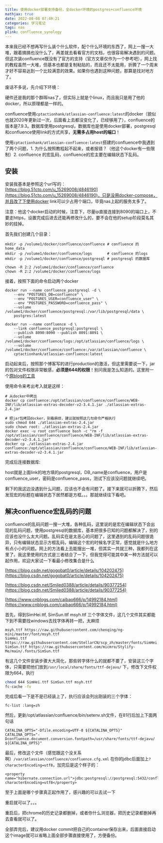 ```yaml
---
title: 使用docker部署支持备份，全docker环境的postgres+confluence环境
mathjax: true
date: 2022-08-08 07:49:21
categories: 学习笔记
tags: nas
plink: confluence_synology
---
```


本来我已经不想再写什么装个什么软件，配个什么环境的东西了，网上一搜一大堆，跟着搞搞也没什么了，再差就去看看官方的文档，也很容易解决遇到的问题。但这次装confluence既没有了官方的支持（官方文章仅作为一个参考吧），网上找的教程虽然一大堆，但基本也都是复制粘贴的，而且还不太能用，折腾了一个周末才好不容易达到一个比较满意的效果。如果你也遇到这种问题，那算是找对地方了。

废话不多说，先介绍下环境：

硬件还是我的那个群晖nas了，但实际上就是个linux，而且我只是用了他的docker，所以原理都是一样的。 

confluence使用```cptactionhank/atlassian-confluence:latest```的docker（貌似也就2020年更新过一次，后面看上去都没变化了，已经够用了），confluence的版本是7.9.3。数据库使用postgresql，数据库也是使用docker部署，postgresql和confluence使用link的方式共享，**无需多占用host的端口**！ 

使用```cptactionhank/atlassian-confluence:latest```搭建的confluence中我遇到了两个问题，1. 为什么按照教程起不起来，或者报错？（他这个docker有一些限制）2. confluence 的宏乱码，confluence的宏主要在编辑状态下乱码。

## 安装
安装我基本是参照这个url写的：[https://blog.51cto.com/u_15269008/4846190](https://blog.51cto.com/u_15269008/4846190)，只是没用docker-compose，并且改了下使用docker link可以少占用个端口，毕竟nas上起的服务太多了。

注意：他这个docker启动的时候，注意下，尽量ip直接连接到8090的端口上，不要走https，设置完成后进去还能再修改什么的，要不会在他的setup阶段莫名其妙的挂掉。

首先我们创建几个目录：
```
mkdir -p /volume1/docker/confluence/confluence # confluence 的home_data
mkdir -p /volume1/docker/confluence/logs       # confluence 的logs
mkdir -p /volume1/docker/confluence/postgresql # postgresql 的数据库

chown -R 2:2 /volume1/docker/confluence/confluence
chown -R 2:2 /volume1/docker/confluence/logs
```

接着，按照下面的命令启动两个docker

```
docker run --name confluence_postgresql -d \
    --env "POSTGRES_DB=confluence" \
    --env "POSTGRES_USER=confluence_user" \
    --env "POSTGRES_PASSWORD=confluence_pass" \
    --volume /volume1/docker/confluence/postgresql:/var/lib/postgresql/data \
    postgres:latest

docker run --name confluence -d \
    --link confluence_postgresql:postgresql \
    --publish 8090:8090 --publish 8091:8091 \
    --volume /volume1/docker/confluence/logs:/opt/atlassian/confluence/logs \
    --volume /volume1/docker/confluence/confluence:/var/atlassian/confluence \
    cptactionhank/atlassian-confluence:latest
```

启动起来后，按照那个博客写的进行production的激活，但这里需要说一下，jar的包对文件权限非常敏感，**必须是644的权限**！别问我是怎么知道的。这里附一个[原blog的工具](https://blog.throneclay.top/images/posts/confluence.zip)

使用命令来考出考入就是这样：

```
# 从docker中拷出
docker cp confluence:/opt/atlassian/confluence/confluence/WEB-INF/lib/atlassian-extras-decoder-v2-3.4.1.jar ./atlassian-extras-2.4.jar

# 把jar包拷回docker，别看麻烦，建议就按照这几句命令严格执行
sudo chmod 644 ./atlassian-extras-2.4.jar
sudo chown root: ./atlassian-extras-2.4.jar
docker exec -u root confluence bash -c "rm -f /opt/atlassian/confluence/confluence/WEB-INF/lib/atlassian-extras-decoder-v2-3.4.1.jar"
docker cp ./atlassian-extras-2.4.jar confluence:/opt/atlassian/confluence/confluence/WEB-INF/lib/atlassian-extras-decoder-v2-3.4.1.jar
```

完成后连接数据库:

host就是上面link的地方填的postgresql，DB_name是confluence，用户是confluence_user，密码是confluence_pass，测试下应该没问题就继续吧。

剩下的我这边没遇到什么问题，应该也不会有问题了。接下来就可以折腾下，然后发现宏的标题在编辑状态下居然都是方框。。。那就继续往下看吧。

## 解决confluence宏乱码的问题

confluence的乱码问题一搜一大堆，各种乱码，这里说的是宏在编辑状态下会出现的乱码问题，使用postgresql的数据库，基本把很多已知的问题都解决了，别的应该也没什么太大问题。乱码实在是太恶心的问题了，这里遇到的乱码问题很诡异，只有编辑状态显示方框乱码，编辑这个宏的时候名字正常，感觉就是什么地方有点小小的问题。网上的方法看上去能搜出一堆，但其实一共就三种，我都列在这里了。我这里使用的方式是三者结合了一下，但我觉得可能其中某一种方法就可以起作用，欢迎大家试一下看最小修改集合是什么

[https://blog.csdn.net/gogobat0/article/details/104202475](https://blog.csdn.net/gogobat0/article/details/104202475)

[https://blog.csdn.net/Smiled0388/article/details/90377254](https://blog.csdn.net/Smiled0388/article/details/90377254)

[https://www.cnblogs.com/caibao666/p/14992184.html](https://www.cnblogs.com/caibao666/p/14992184.html)


首先，得到SimHei.ttf, SimSun.ttf msyh.ttf 三个字体文件，这几个文件其实都能下到不需要找windows去找字体再转一把，太麻烦
```
msyh.ttf https://raw.githubusercontent.com/chenqing/ng-mini/master/font/msyh.ttf
SimHei.ttf https://raw.githubusercontent.com/StellarCN/scp_zh/master/fonts/SimHei.ttf
SimSun.ttf https://raw.githubusercontent.com/micmro/Stylify-Me/main/.fonts/SimSun.ttf
```
有这几个文件安装步骤大大简化，那些转字体什么的就都不要了，安装这三个字体，只需要把他们放到```/usr/local/share/fonts/ttf-dejavu/``` 下，修改下文件权限为664，执行

```bash
chmod 644 SimHei.ttf SimSun.ttf msyh.ttf
fc-cache -fv
```

完成后看一下是不是已经装上了，执行应该会列出刚装的三个字体：

```
fc-list :lang=zh
```

然后，更新/opt/atlassian/confluence/bin/setenv.sh文件，在81行后加上下面两句话

```
CATALINA_OPTS="-Dfile.encoding=UTF-8 ${CATALINA_OPTS}"
CATALINA_OPTS="-Dconfluence.document.conversion.fontpath=/usr/share/fonts/ttf-dejavu/ ${CATALINA_OPTS}"
```

最后，修改这个文件（感觉跟这个没关系啊）```/var/atlassian/confluence/confluence.cfg.xml``` 在你的jdbc后面加上```?characterEncoding=utf8```，加完后是这个样子的：

```
<property name="hibernate.connection.url">jdbc:postgresql://postgresql:5432/confluence?characterEncoding=utf8</property>
```

至于上面是哪个步骤真正起作用了，感兴趣的可以去试一下

重启就可以了。。。

重启后，把chrome的历史记录都删掉，或者你什么浏览器，把历史记录都删掉再去查看就可以了。

全部弄完后，建议用docker commit把自己的container保存出来，后面直接启动这个image就可以省略上面全部步骤直接使用了，方便备份。